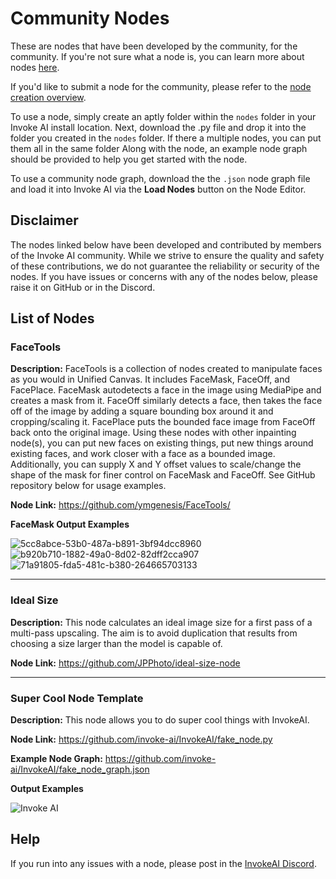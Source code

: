 # Community Nodes

These are nodes that have been developed by the community, for the community. If you're not sure what a node is, you can learn more about nodes [here](overview.md).

If you'd like to submit a node for the community, please refer to the [node creation overview](./overview.md#contributing-nodes).

To use a node, simply create an aptly folder within the `nodes` folder in your Invoke AI install location. Next, download the .py file and drop it into the folder you created in the `nodes` folder. If there a multiple nodes, you can put them all in the same folder Along with the node, an example node graph should be provided to help you get started with the node. 

To use a community node graph, download the the `.json` node graph file and load it into Invoke AI via the **Load Nodes** button on the Node Editor. 

## Disclaimer

The nodes linked below have been developed and contributed by members of the Invoke AI community. While we strive to ensure the quality and safety of these contributions, we do not guarantee the reliability or security of the nodes. If you have issues or concerns with any of the nodes below, please raise it on GitHub or in the Discord.

## List of Nodes

### FaceTools

**Description:** FaceTools is a collection of nodes created to manipulate faces as you would in Unified Canvas. It includes FaceMask, FaceOff, and FacePlace. FaceMask autodetects a face in the image using MediaPipe and creates a mask from it. FaceOff similarly detects a face, then takes the face off of the image by adding a square bounding box around it and cropping/scaling it. FacePlace puts the bounded face image from FaceOff back onto the original image. Using these nodes with other inpainting node(s), you can put new faces on existing things, put new things around existing faces, and work closer with a face as a bounded image. Additionally, you can supply X and Y offset values to scale/change the shape of the mask for finer control on FaceMask and FaceOff. See GitHub repository below for usage examples.

**Node Link:** https://github.com/ymgenesis/FaceTools/

**FaceMask Output Examples** 

![5cc8abce-53b0-487a-b891-3bf94dcc8960](https://github.com/invoke-ai/InvokeAI/assets/25252829/43f36d24-1429-4ab1-bd06-a4bedfe0955e)
![b920b710-1882-49a0-8d02-82dff2cca907](https://github.com/invoke-ai/InvokeAI/assets/25252829/7660c1ed-bf7d-4d0a-947f-1fc1679557ba)
![71a91805-fda5-481c-b380-264665703133](https://github.com/invoke-ai/InvokeAI/assets/25252829/f8f6a2ee-2b68-4482-87da-b90221d5c3e2)

<hr>

### Ideal Size

**Description:** This node calculates an ideal image size for a first pass of a multi-pass upscaling. The aim is to avoid duplication that results from choosing a size larger than the model is capable of.

**Node Link:** https://github.com/JPPhoto/ideal-size-node

--------------------------------
### Super Cool Node Template

**Description:** This node allows you to do super cool things with InvokeAI.

**Node Link:** https://github.com/invoke-ai/InvokeAI/fake_node.py

**Example Node Graph:**  https://github.com/invoke-ai/InvokeAI/fake_node_graph.json

**Output Examples** 

![Invoke AI](https://invoke-ai.github.io/InvokeAI/assets/invoke_ai_banner.png)

## Help
If you run into any issues with a node, please post in the [InvokeAI Discord](https://discord.gg/ZmtBAhwWhy). 

